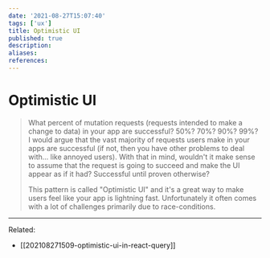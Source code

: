 ```yaml
---
date: '2021-08-27T15:07:40'
tags: ['ux']
title: Optimistic UI 
published: true
description:
aliases:
references:
---
```


# Optimistic UI
> What percent of mutation requests (requests intended to make a change to data) in your app are successful? 50%? 70%? 90%? 99%? I would argue that the vast majority of requests users make in your apps are successful (if not, then you have other problems to deal with... like annoyed users). With that in mind, wouldn't it make sense to assume that the request is going to succeed and make the UI appear as if it had? Successful until proven otherwise?
> 
> This pattern is called "Optimistic UI" and it's a great way to make users feel like your app is lightning fast. Unfortunately it often comes with a lot of challenges primarily due to race-conditions.

---
Related: 
- [[202108271509-optimistic-ui-in-react-query]]